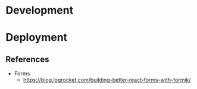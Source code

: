 # Development


# Deployment 


## References 
- Forms
     - https://blog.logrocket.com/building-better-react-forms-with-formik/